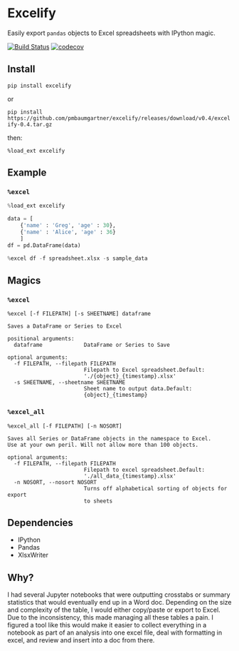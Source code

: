 # Excelify

Easily export `pandas` objects to Excel spreadsheets with IPython magic.

[![Build Status](https://travis-ci.org/pmbaumgartner/excelify.svg?branch=master)](https://travis-ci.org/pmbaumgartner/excelify) [![codecov](https://codecov.io/gh/pmbaumgartner/excelify/branch/master/graph/badge.svg)](https://codecov.io/gh/pmbaumgartner/excelify)

## Install

`pip install excelify`

or

`pip install https://github.com/pmbaumgartner/excelify/releases/download/v0.4/excelify-0.4.tar.gz`

then:

`%load_ext excelify`


## Example

### `%excel`
```python
%load_ext excelify

data = [
    {'name' : 'Greg', 'age' : 30},
    {'name' : 'Alice', 'age' : 36}
    ]
df = pd.DataFrame(data)

%excel df -f spreadsheet.xlsx -s sample_data
```

## Magics

### `%excel`

```
%excel [-f FILEPATH] [-s SHEETNAME] dataframe

Saves a DataFrame or Series to Excel

positional arguments:
  dataframe             DataFrame or Series to Save

optional arguments:
  -f FILEPATH, --filepath FILEPATH
                        Filepath to Excel spreadsheet.Default:
                        './{object}_{timestamp}.xlsx'
  -s SHEETNAME, --sheetname SHEETNAME
                        Sheet name to output data.Default:
                        {object}_{timestamp}

```

### `%excel_all`

```
%excel_all [-f FILEPATH] [-n NOSORT]

Saves all Series or DataFrame objects in the namespace to Excel.
Use at your own peril. Will not allow more than 100 objects.

optional arguments:
  -f FILEPATH, --filepath FILEPATH
                        Filepath to excel spreadsheet.Default:
                        './all_data_{timestamp}.xlsx'
  -n NOSORT, --nosort NOSORT
                        Turns off alphabetical sorting of objects for export
                        to sheets
```

## Dependencies

- IPython
- Pandas
- XlsxWriter
## Why?

I had several Jupyter notebooks that were outputting crosstabs or summary statistics that would eventually end up in a Word doc. Depending on the size and complexity of the table, I would either copy/paste or export to Excel. Due to the inconsistency, this made managing all these tables a pain. I figured a tool like this would make it easier to collect everything in a notebook as part of an analysis into one excel file, deal with formatting in excel, and review and insert into a doc from there.